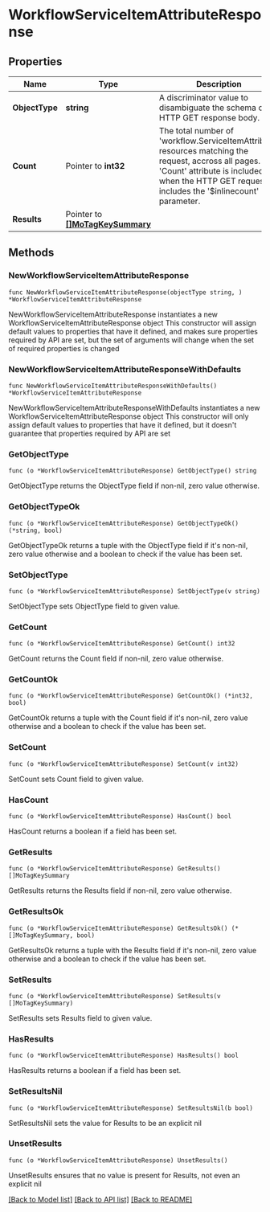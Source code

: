 # WorkflowServiceItemAttributeResponse

## Properties

Name | Type | Description | Notes
------------ | ------------- | ------------- | -------------
**ObjectType** | **string** | A discriminator value to disambiguate the schema of a HTTP GET response body. | 
**Count** | Pointer to **int32** | The total number of &#39;workflow.ServiceItemAttribute&#39; resources matching the request, accross all pages. The &#39;Count&#39; attribute is included when the HTTP GET request includes the &#39;$inlinecount&#39; parameter. | [optional] 
**Results** | Pointer to [**[]MoTagKeySummary**](MoTagKeySummary.md) |  | [optional] 

## Methods

### NewWorkflowServiceItemAttributeResponse

`func NewWorkflowServiceItemAttributeResponse(objectType string, ) *WorkflowServiceItemAttributeResponse`

NewWorkflowServiceItemAttributeResponse instantiates a new WorkflowServiceItemAttributeResponse object
This constructor will assign default values to properties that have it defined,
and makes sure properties required by API are set, but the set of arguments
will change when the set of required properties is changed

### NewWorkflowServiceItemAttributeResponseWithDefaults

`func NewWorkflowServiceItemAttributeResponseWithDefaults() *WorkflowServiceItemAttributeResponse`

NewWorkflowServiceItemAttributeResponseWithDefaults instantiates a new WorkflowServiceItemAttributeResponse object
This constructor will only assign default values to properties that have it defined,
but it doesn't guarantee that properties required by API are set

### GetObjectType

`func (o *WorkflowServiceItemAttributeResponse) GetObjectType() string`

GetObjectType returns the ObjectType field if non-nil, zero value otherwise.

### GetObjectTypeOk

`func (o *WorkflowServiceItemAttributeResponse) GetObjectTypeOk() (*string, bool)`

GetObjectTypeOk returns a tuple with the ObjectType field if it's non-nil, zero value otherwise
and a boolean to check if the value has been set.

### SetObjectType

`func (o *WorkflowServiceItemAttributeResponse) SetObjectType(v string)`

SetObjectType sets ObjectType field to given value.


### GetCount

`func (o *WorkflowServiceItemAttributeResponse) GetCount() int32`

GetCount returns the Count field if non-nil, zero value otherwise.

### GetCountOk

`func (o *WorkflowServiceItemAttributeResponse) GetCountOk() (*int32, bool)`

GetCountOk returns a tuple with the Count field if it's non-nil, zero value otherwise
and a boolean to check if the value has been set.

### SetCount

`func (o *WorkflowServiceItemAttributeResponse) SetCount(v int32)`

SetCount sets Count field to given value.

### HasCount

`func (o *WorkflowServiceItemAttributeResponse) HasCount() bool`

HasCount returns a boolean if a field has been set.

### GetResults

`func (o *WorkflowServiceItemAttributeResponse) GetResults() []MoTagKeySummary`

GetResults returns the Results field if non-nil, zero value otherwise.

### GetResultsOk

`func (o *WorkflowServiceItemAttributeResponse) GetResultsOk() (*[]MoTagKeySummary, bool)`

GetResultsOk returns a tuple with the Results field if it's non-nil, zero value otherwise
and a boolean to check if the value has been set.

### SetResults

`func (o *WorkflowServiceItemAttributeResponse) SetResults(v []MoTagKeySummary)`

SetResults sets Results field to given value.

### HasResults

`func (o *WorkflowServiceItemAttributeResponse) HasResults() bool`

HasResults returns a boolean if a field has been set.

### SetResultsNil

`func (o *WorkflowServiceItemAttributeResponse) SetResultsNil(b bool)`

 SetResultsNil sets the value for Results to be an explicit nil

### UnsetResults
`func (o *WorkflowServiceItemAttributeResponse) UnsetResults()`

UnsetResults ensures that no value is present for Results, not even an explicit nil

[[Back to Model list]](../README.md#documentation-for-models) [[Back to API list]](../README.md#documentation-for-api-endpoints) [[Back to README]](../README.md)


